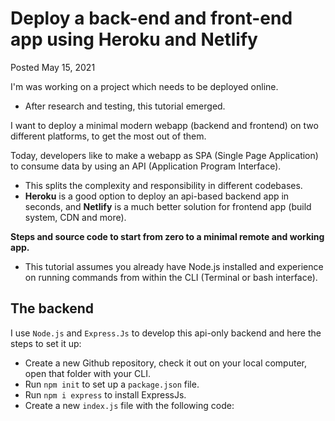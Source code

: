 # Deploy a back-end and front-end app using Heroku and Netlify
Posted May 15, 2021

I'm was working on a project which needs to be deployed online. 
- After research and testing, this tutorial emerged.

I want to deploy a minimal modern webapp (backend and frontend) on two different platforms, to get the most out of them.

Today, developers like to make a webapp as SPA (Single Page Application) to consume data by using an API (Application Program Interface). 
- This splits the complexity and responsibility in different codebases.
- **Heroku** is a good option to deploy an api-based backend app in seconds, and **Netlify** is a much better solution for frontend app (build system, CDN and more).

**Steps and source code to start from zero to a minimal remote and working app.**

- This tutorial assumes you already have Node.js installed and experience on running commands from within the CLI (Terminal or bash interface).

## The backend

I use ```Node.js``` and ```Express.Js``` to develop this api-only backend and here the steps to set it up:

- Create a new Github repository, check it out on your local computer, open that folder with your CLI.
- Run ```npm init``` to set up a ```package.json``` file.
- Run ```npm i express``` to install ExpressJs.
- Create a new ```index.js``` file with the following code: